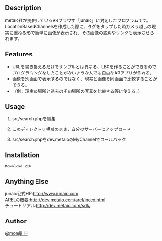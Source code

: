## Description

metaio社が提供しているARブラウザ「junaio」に対応したプログラムです。
LocationBasedChannelsを作成した際に、タグをタップした時カメラ越しの現実に重ねる形で簡単に画像が表示され、その画像の説明やリンクも表示させられます。

## Features

- URLを書き換えるだけでサンプルとは異なる、LBCを作ることができるのでプログラミングをしたことがないような人でも自由なARアプリが作れる。
- 画像を別画面で表示するのではなく、現実と画像を同画面で比較することができる。
- （例：現実の場所と過去のその場所の写真を比較する等に使える。）

## Usage

1. src/search.phpを編集

2. このディレクトリ構成のまま、自分のサーバーにアップロード
3. src/search.phpをdev.metaioのMyChannelでコールバック

## Installation

	Download ZIP

## Anything Else

junaio公式HP:http://www.junaio.com<br>
ARELの概要:http://dev.metaio.com/arel/index.html<br>
チュートリアル:http://dev.metaio.com/sdk/

## Author

[@momiji_H](https://twitter.com/momiji_H)
